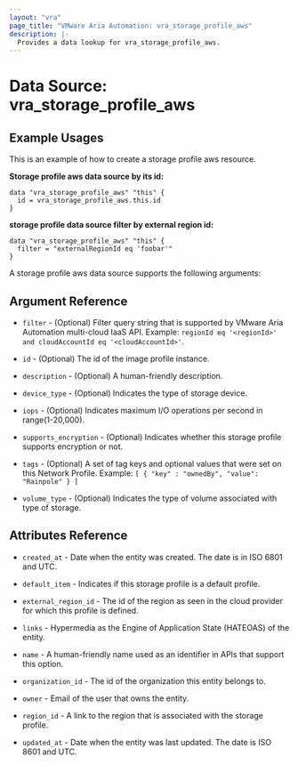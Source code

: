 ```yaml
---
layout: "vra"
page_title: "VMware Aria Automation: vra_storage_profile_aws"
description: |-
  Provides a data lookup for vra_storage_profile_aws.
---
```


# Data Source: vra_storage_profile_aws

## Example Usages

This is an example of how to create a storage profile aws resource.

**Storage profile aws data source by its id:**

```hcl
data "vra_storage_profile_aws" "this" {
  id = vra_storage_profile_aws.this.id
}
```

**storage profile data source filter by external region id:**

```hcl
data "vra_storage_profile_aws" "this" {
  filter = "externalRegionId eq 'foobar'"
}
```

A storage profile aws data source supports the following arguments:

## Argument Reference

* `filter` - (Optional) Filter query string that is supported by VMware Aria Automation multi-cloud IaaS API. Example: `regionId eq '<regionId>' and cloudAccountId eq '<cloudAccountId>'`.

* `id` - (Optional) The id of the image profile instance.

* `description` - (Optional) A human-friendly description.

* `device_type` - (Optional) Indicates the type of storage device.

* `iops` - (Optional) Indicates maximum I/O operations per second in range(1-20,000).

* `supports_encryption` - (Optional) Indicates whether this storage profile supports encryption or not.

* `tags` - (Optional) A set of tag keys and optional values that were set on this Network Profile. Example: `[ { "key" : "ownedBy", "value": "Rainpole" } ]`

* `volume_type` - (Optional) Indicates the type of volume associated with type of storage.

## Attributes Reference

* `created_at` - Date when the entity was created. The date is in ISO 6801 and UTC.

* `default_item` - Indicates if this storage profile is a default profile.

* `external_region_id` - The id of the region as seen in the cloud provider for which this profile is defined.

* `links` - Hypermedia as the Engine of Application State (HATEOAS) of the entity.

* `name` - A human-friendly name used as an identifier in APIs that support this option.

* `organization_id` - The id of the organization this entity belongs to.

* `owner` - Email of the user that owns the entity.

* `region_id` - A link to the region that is associated with the storage profile.

* `updated_at` - Date when the entity was last updated. The date is ISO 8601 and UTC.
